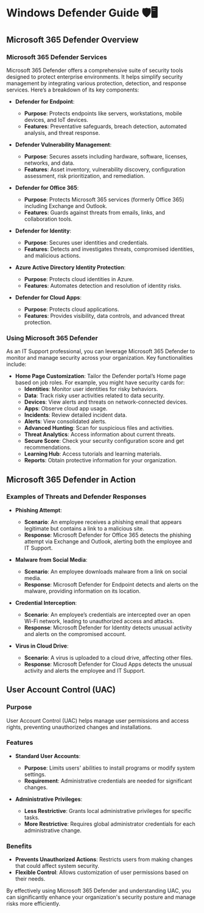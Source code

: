 # Windows Defender Guide 🛡️🖥️

## Microsoft 365 Defender Overview

### Microsoft 365 Defender Services
Microsoft 365 Defender offers a comprehensive suite of security tools designed to protect enterprise environments. It helps simplify security management by integrating various protection, detection, and response services. Here’s a breakdown of its key components:

- **Defender for Endpoint**: 
  - **Purpose**: Protects endpoints like servers, workstations, mobile devices, and IoT devices.
  - **Features**: Preventative safeguards, breach detection, automated analysis, and threat response.

- **Defender Vulnerability Management**: 
  - **Purpose**: Secures assets including hardware, software, licenses, networks, and data.
  - **Features**: Asset inventory, vulnerability discovery, configuration assessment, risk prioritization, and remediation.

- **Defender for Office 365**: 
  - **Purpose**: Protects Microsoft 365 services (formerly Office 365) including Exchange and Outlook.
  - **Features**: Guards against threats from emails, links, and collaboration tools.

- **Defender for Identity**: 
  - **Purpose**: Secures user identities and credentials.
  - **Features**: Detects and investigates threats, compromised identities, and malicious actions.

- **Azure Active Directory Identity Protection**: 
  - **Purpose**: Protects cloud identities in Azure.
  - **Features**: Automates detection and resolution of identity risks.

- **Defender for Cloud Apps**: 
  - **Purpose**: Protects cloud applications.
  - **Features**: Provides visibility, data controls, and advanced threat protection.

### Using Microsoft 365 Defender
As an IT Support professional, you can leverage Microsoft 365 Defender to monitor and manage security across your organization. Key functionalities include:

- **Home Page Customization**: Tailor the Defender portal’s Home page based on job roles. For example, you might have security cards for:
  - **Identities**: Monitor user identities for risky behaviors.
  - **Data**: Track risky user activities related to data security.
  - **Devices**: View alerts and threats on network-connected devices.
  - **Apps**: Observe cloud app usage.
  - **Incidents**: Review detailed incident data.
  - **Alerts**: View consolidated alerts.
  - **Advanced Hunting**: Scan for suspicious files and activities.
  - **Threat Analytics**: Access information about current threats.
  - **Secure Score**: Check your security configuration score and get recommendations.
  - **Learning Hub**: Access tutorials and learning materials.
  - **Reports**: Obtain protective information for your organization.

## Microsoft 365 Defender in Action

### Examples of Threats and Defender Responses

- **Phishing Attempt**:
  - **Scenario**: An employee receives a phishing email that appears legitimate but contains a link to a malicious site.
  - **Response**: Microsoft Defender for Office 365 detects the phishing attempt via Exchange and Outlook, alerting both the employee and IT Support.

- **Malware from Social Media**:
  - **Scenario**: An employee downloads malware from a link on social media.
  - **Response**: Microsoft Defender for Endpoint detects and alerts on the malware, providing information on its location.

- **Credential Interception**:
  - **Scenario**: An employee’s credentials are intercepted over an open Wi-Fi network, leading to unauthorized access and attacks.
  - **Response**: Microsoft Defender for Identity detects unusual activity and alerts on the compromised account.

- **Virus in Cloud Drive**:
  - **Scenario**: A virus is uploaded to a cloud drive, affecting other files.
  - **Response**: Microsoft Defender for Cloud Apps detects the unusual activity and alerts the employee and IT Support.

## User Account Control (UAC)

### Purpose
User Account Control (UAC) helps manage user permissions and access rights, preventing unauthorized changes and installations.

### Features
- **Standard User Accounts**: 
  - **Purpose**: Limits users' abilities to install programs or modify system settings.
  - **Requirement**: Administrative credentials are needed for significant changes.

- **Administrative Privileges**:
  - **Less Restrictive**: Grants local administrative privileges for specific tasks.
  - **More Restrictive**: Requires global administrator credentials for each administrative change.

### Benefits
- **Prevents Unauthorized Actions**: Restricts users from making changes that could affect system security.
- **Flexible Control**: Allows customization of user permissions based on their needs.

By effectively using Microsoft 365 Defender and understanding UAC, you can significantly enhance your organization's security posture and manage risks more efficiently.